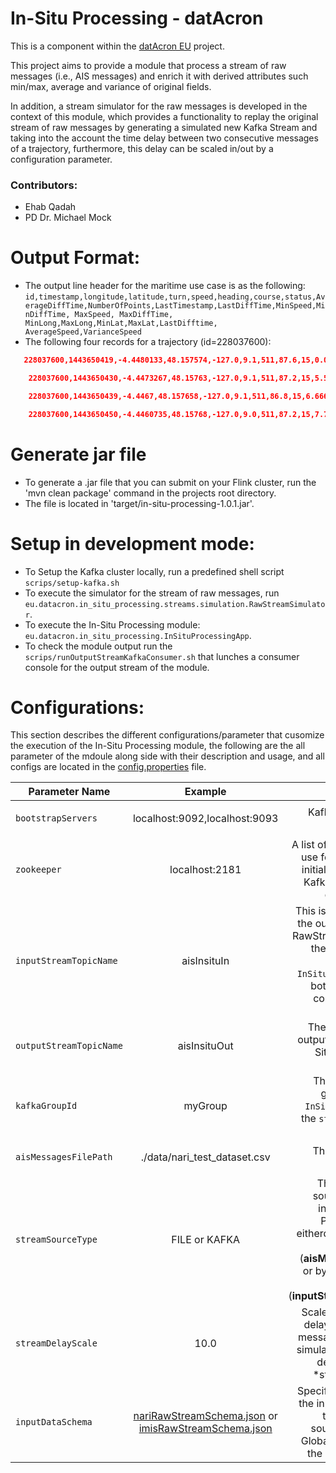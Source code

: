 # In-Situ Processing - datAcron

This is a component within the [datAcron EU](http://www.datacron-project.eu/) project.

This project aims to provide a module that process a stream of raw messages
(i.e., AIS messages) and enrich it with derived attributes such min/max, average and variance of original fields.

In addition, a stream simulator for the raw messages is developed in the context of this module, which provides a functionality to replay the original stream of raw messages by generating a simulated new Kafka Stream and taking into the account the time delay between two consecutive messages of a trajectory, furthermore, this delay can be scaled in/out by a configuration parameter.

### Contributors:
 * Ehab Qadah <br/>
 * PD Dr. Michael Mock

# Output Format:
 * The output line header for the maritime use case is as the following:
 `id,timestamp,longitude,latitude,turn,speed,heading,course,status,AverageDiffTime,NumberOfPoints,LastTimestamp,LastDiffTime,MinSpeed,MinDiffTime, MaxSpeed, MaxDiffTime, MinLong,MaxLong,MinLat,MaxLat,LastDifftime, AverageSpeed,VarianceSpeed `
  * The following four records for a trajectory (id=228037600​):
```json
   228037600,1443650419,-4.4480133,48.157574,-127.0,9.1,511,87.6,15,0.0,1,1443650419,0,9.1,92  23372036854775807,9.1,0,-4.4480133,-4.4480133,48.157574,48.157574,0,9.1,0.0

    228037600,1443650430,-4.4473267,48.15763,-127.0,9.1,511,87.2,15,5.5,2,1443650430,11,9.1,11 ,9.1,11,-4.4480133,-4.4473267,48.157574,48.15763,11,9.1,0.0

    228037600,1443650439,-4.4467,48.157658,-127.0,9.1,511,86.8,15,6.666666666666667,3,14436504 39,9,9.1,9,9.1,11,-4.4480133,-4.4467,48.157574,48.157658,9,9.1,0.0

    228037600,1443650450,-4.4460735,48.15768,-127.0,9.0,511,87.2,15,7.75,4,1443650450,11,9.0,9  ,9.1,11,-4.4480133,-4.4460735,48.157574,48.15768,11,9.075,0.0018749999999841
```
# Generate jar file
 * To generate a .jar file that you can submit on your Flink cluster, run the  'mvn  clean package' command  in the projects root directory.
 * The file is located in 'target/in-situ-processing-1.0.1.jar'.

# Setup in development mode:
* To Setup the Kafka cluster locally, run a predefined shell script `scrips/setup-kafka.sh`
* To execute the simulator for the stream of raw messages, run `eu.datacron.in_situ_processing.streams.simulation.RawStreamSimulator`.
*  To execute the In-Situ Processing module:  `eu.datacron.in_situ_processing.InSituProcessingApp`.
* To check the module output run the `scrips/runOutputStreamKafkaConsumer.sh` that lunches a consumer console for the output stream of the module.


# Configurations:

This section describes the different configurations/parameter that cusomize the execution of the In-Situ Processing module, the following are the all parameter of the mdoule along side with their description and usage, and all configs are located in the [config.properties](/src/main/resources/config.properties) file.

| Parameter  Name        | Example           | Description  | Used In  |
| ------------- |:-------------:| -----:|------------|
| `bootstrapServers`| localhost:9092,localhost:9093| Kafka zookeeper host string| `InSituProcessingApp` & `RawStreamSimulator`|
| `zookeeper`  | localhost:2181|A list of host/port pairs to use for establishing the initial connection to the Kafka cluster, for more details check [here](https://kafka.apache.org/documentation/#brokerconfigs) |`InSituProcessingApp` & `RawStreamSimulator`|
| `inputStreamTopicName` | aisInsituIn|This is the topic name of the output stream of the RawStreamSimulator and the topic name of the input stream of `InSituProcessingApp`, so both components are connected through a Kafka stream |`InSituProcessingApp` & `RawStreamSimulator`|
| `outputStreamTopicName` | aisInsituOut|The topic name of the output stream of the In-Situ Processing (i.e., **enriched stream**)|`InSituProcessingApp` |
| `kafkaGroupId` | myGroup|The Kafka consumer group name for the `InSituProcessingApp` if the `streamSourceType` is set as `KAFKA` |`InSituProcessingApp`|
| `aisMessagesFilePath` | ./data/nari_test_dataset.csv|The path of the input dataset file|`InSituProcessingApp` & `RawStreamSimulator`|
| `streamSourceType` | FILE or KAFKA |This to select which source to be used as input for the In-Situ Processing module eitherdirectly by reading an input file (**aisMessagesFilePath**) <br/>or by ingesting a Kafka stream (**inputStreamTopicName**)|`InSituProcessingApp` |
| `streamDelayScale` | 10.0|Scale factor of the time delay between the raw messages in the Stream simulator (i.e., simulated delay = actual delay *streamDelayScale )| `RawStreamSimulator`|
| `inputDataSchema` | [nariRawStreamSchema.json](/src/main/resources/nariRawStreamSchema.json) or [imisRawStreamSchema.json](/src/main/resources/imisRawStreamSchema.json)| Specifies the schema of the input raw messages to support multiple sources such as IMIS Global and NARI files in the maritime use case|`InSituProcessingApp` & `RawStreamSimulator`|
